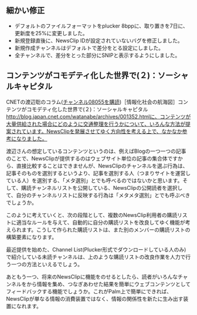 ## 細かい修正
* デフォルトのファイルフォーマットをplucker 8bppに、取り置きを7日に、更新度を25%に変更しました。
* 新規登録直後に、NewsClip IDが設定されていないバグを修正しました。
* 新規作成チャンネルはデフォルトで差分をとる設定にしました。
* 全チャンネルで、差分をとった部分にSNIPと表示するようにしました。
## コンテンツがコモデティ化した世界で(２)：ソーシャルキャピタル
CNETの渡辺聡のコラム([チャンネル08055を購読](newsclip:+08055))［情報化社会の航海図］コンテンツがコモデティ化した世界で(２)：ソーシャルキャピタル http://blog.japan.cnet.com/watanabe/archives/001352.htmlに、コンテンツが大量供給された場合にどのように交通整理を行うかについて、いろんな方法が提案されています。NewsClipを発展させてゆく方向性を考える上で、なかなか参考になりました。

渡辺さんの想定しているコンテンツというのは、例えばBlogの一つ一つの記事のことで、NewsClipが提供するのはウェブサイト単位の記事の集合体ですから、直接比較することはできませんが、NewsClipのチャンネルを選ぶ行為は、記事そのものを選別するというより、記事を選別する人（つまりサイトを運営している人）を選別する、「メタ選別」とでも呼べるのではないかと思います。そして、購読チャンネルリストを公開している、NewsClipの公開読者を選択して、自分のチャンネルリストに反映する行為は「メタメタ選別」とでも呼ぶべきでしょうか。

このように考えていくと、次の段階として、複数のNewsClip利用者の購読リストに適当なルールを与えて、自動的に自分の購読リストを改良してゆく機能が考えられます。こうして作られた購読リストは、また別のメンバーの購読リストの構築要素になります。

最近提供を始めた、Channel List(Plucker形式でダウンロードしている人のみ)で紹介している未読チャンネルは、上のような購読リストの改良作業を人力で行う一つの方法といえるでしょう。

あともう一つ、将来のNewsClipに機能をのせるとしたら、読者がいろんなチャンネルをから情報を集め、つなぎあわせた結果を簡単にウェブコンテンツとしてフィードバックする機能でしょうか。これがPalm上で簡単にできれば、NewsClipが単なる情報の消費装置ではなく、情報の関係性を新たに生み出す装置になれます。

<!--  -->


